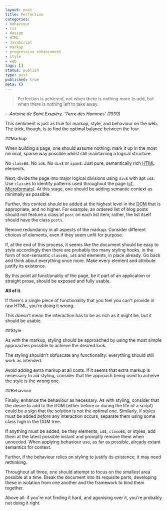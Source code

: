 ```yaml
---
layout: post
title: Perfection
categories:
- behaviour
- css
- design
- HTML
- JavaScript
- markup
- progressive enhancement
- style
- web
tags: []
status: publish
type: post
published: true
meta: {}
---
```

> Perfection is achieved, not when there is nothing more to add, but when there is nothing left to take away.

<div>—<cite>Antoine de Saint Exupéry, 'Terre des Hommes' (1939)</cite></div>

This sentiment is just as true for markup, style, and behaviour on the web. The trick, though, is to find the optimal balance between the four.

##Markup

When building a page, one should assume nothing: mark it up in the most minimal, sparse way possible whilst still maintaining a logical structure.

No `class`es. No `id`s. No `div`s or `span`s. Just pure, semantically rich <abbr title="HyperText Markup Language" class="caps">HTML</abbr> elements.

Next, divide the page into major logical divisions using `div`s with apt `id`s. Use `class`es to identify patterns used throughout the page (<abbr title="confer">cf.</abbr> [Microformats][]). At this stage, one should be adding semantic context as minimally as possible.

Further, this context should be added at the highest level in the <abbr title="Document Object Model" class="caps">DOM</abbr> that is appropriate, and no higher. For example, an ordered list of blog posts should not feature a class of `post` on each list item; rather, the list itself should have the class `posts`.

Remove redundancy in all aspects of the markup. Consider different choices of elements, even if they seem unfit for purpose.

If, at the end of this process, it seems like the document should be easy to style accordingly then there are probably too many styling hooks, in the form of non-semantic `class`es, `id`s and elements, in place already. Go back and think about everything once more. Make every element and attribute justify its existence.

By this point all functionality of the page, be it part of an application or straight prose, should be exposed and fully usable.

**All of it**.

If there's a single piece of functionality that you feel you can't provide in raw <abbr class="caps">HTML</abbr>, you're doing it wrong.

This doesn't mean the interaction has to be as rich as it might be, but it should be usable.

##Style

As with the markup, styling should be approached by using the most simple approaches possible to achieve the desired look.

The styling shouldn't obfuscate any functionality: everything should still work as intended.

Avoid adding extra markup at all costs. If it seems that extra markup is necessary to aid styling, consider that the approach being used to acheive the style is the wrong one.

##Behaviour

Finally, enhance the behaviour as necessary. As with styling, consider that the desire to add to the <abbr class="caps">DOM</abbr> (either before or during the life of a script) could be a sign that the solution is not the optimal one. Similarly, if styles must be added _before_ any interaction occurs, separate them using some class high in the <abbr class="caps">DOM</abbr> tree.

If anything must be added, be they elements, `id`s, `class`es, or styles, add them at the latest possible instant and promptly remove them when unneeded. When applying behaviour use, as far as possible, already extant semantics for context.

Further, if the behaviour relies on styling to justify its existence, it may need rethinking.

Throughout all three, one should attempt to focus on the smallest area possible at a time. Break the document into its requisite parts, developing these in isolation from one another and the framework to bind them together.

Above all: if you're not finding it hard, and agonising over it, you're probably not doing it right.

[Microformats]: http://microformats.org/

